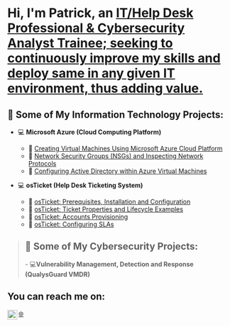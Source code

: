 <h1>Hi, I'm Patrick, an <a href="https://www.linkedin.com/in/patrickigwilo">IT/Help Desk Professional & Cybersecurity Analyst Trainee; seeking to continuously improve my skills and deploy same in any given IT environment, thus adding value.</a></h1>


<h2> 💼 Some of My Information Technology Projects:</h2>

- 💻 <b>Microsoft Azure (Cloud Computing Platform)</b>
  - 📂 [Creating Virtual Machines Using Microsoft Azure Cloud Platform](https://github.com/patrickoigwilo/My-CourseCareers-FinalExam-Project)
  - 📂 [Network Security Groups (NSGs) and Inspecting Network Protocols](https://github.com/patrickoigwilo/AzureNSGs-NetworkProtocols)
  - 📂 [Configuring Active Directory within Azure Virtual Machines](https://github.com/patrickoigwilo/configure-ad)


- 💻 <b>osTicket (Help Desk Ticketing System)</b>
  - 📂 [osTicket: Prerequisites, Installation and Configuration](https://github.com/patrickoigwilo/osTicket-PrereqsAndInstall)
  - 📂 [osTicket: Ticket Properties and Lifecycle Examples](https://github.com/patrickoigwilo/Ticket-PropertiesAndLifecycle)
  - 📂 [osTicket: Accounts Provisioning](https://github.com/patrickoigwilo/Accounts-Provisioning)
  - 📂 [osTicket: Configuring SLAs](https://github.com/patrickoigwilo/Configuring-Slas)
 
    

><h2> 💼 Some of My Cybersecurity Projects:</h2>
>- 💻<b>Vulnerability Management, Detection and Response (QualysGuard VMDR)</b>

<h2>You can reach me on:</h2>



[<img align="left" alt="Patrick | LinkedIn" width="22px" src="https://cdn.jsdelivr.net/npm/simple-icons@v3/icons/linkedin.svg" />][linkedin]


[linkedin]: https://www.linkedin.com/in/patrickigwilo


[🌐](https://profile.coursecareers.com/patrickolufemi.igwilo)
